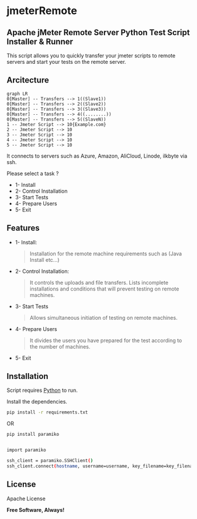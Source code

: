 # jmeterRemote

## Apache jMeter Remote Server Python Test Script Installer &amp; Runner

This script allows you to quickly transfer your jmeter scripts to remote servers and start your tests on the remote server.

## Arcitecture

```mermaid
graph LR
0[Master] -- Transfers --> 1((Slave1))
0[Master] -- Transfers --> 2((Slave2))
0[Master] -- Transfers --> 3((Slave3))
0[Master] -- Transfers --> 4((........))
0[Master] -- Transfers --> 5((SlaveN))
1 -- Jmeter Script --> 10{Example.com}
2 -- Jmeter Script --> 10
3 -- Jmeter Script --> 10
4 -- Jmeter Script --> 10
5 -- Jmeter Script --> 10
```

It connects to servers such as Azure, Amazon, AliCloud, Linode, ilkbyte via ssh.

Please select a task ?
- 1- Install
- 2- Control Installation
- 3- Start Tests
- 4- Prepare Users
- 5- Exit

## Features
- 1- Install: 
	> Installation for the remote machine requirements such as (Java Install etc...)
- 2- Control Installation:
	> It controls the uploads and file transfers. Lists incomplete installations and conditions that will prevent testing on remote machines.
- 3- Start Tests
	> Allows simultaneous initiation of testing on remote machines.
- 4- Prepare Users
	> It divides the users you have prepared for the test according to the number of machines.
- 5- Exit

## Installation

Script requires [Python](https://www.python.org/) to run.

Install the dependencies.
```sh
pip install -r requirements.txt
```

OR


```sh
pip install paramiko


import paramiko

ssh_client = paramiko.SSHClient()
ssh_client.connect(hostname, username=username, key_filename=key_filename, password=password)

```


## License

Apache License

**Free Software, Always!**